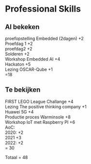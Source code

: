 # Professional Skills

## Al bekeken
proefopstelling Embedded (2dagen) +2 <br>
Proefdag 1 +2 <br>
proefdag2 +2 <br>
Solderen +2 <br>
Workshop Embedded AI +4 <br>
Hackaton +5 <br>
Lezing OSCAR-Qube +1 <br>
=18 <br>

## Te bekijken
FIRST LEGO League Challange +4 <br>
Lezing The positive thinking company +1 <br>
Huawei 5G +4 <br>
Productie proces Warminsole +8 <br>
Workshop IoT met Raspberry PI +6 <br>
AoC: <br>
  2020: +2 <br>
  2021 +3 <br>
  2022: +2 <br>
= 30 <br>

Totaal = 48 <br>
